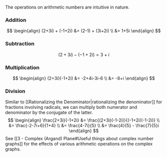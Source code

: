 The operations on arithmetic numbers are intuitive in nature.
### Addition
$$
\begin{align}
(2+3i) + (-1+2i) &= (2-1) + (3i+2i) \\ 
&= 1+5i
\end{align}
$$
### Subtraction
$$
(2+3i) - (-1+2i) = 3+i
$$
### Multiplication
$$
\begin{align}
(2+3i)(-1+2i) &= -2+4i-3i-6 \\
&= -8+i
\end{align}
$$
### Division
Similar to [[Rationalizing the Denominator|rationalizing the denominator]] for fractions involving radicals, we can multiply both numerator and denominator by the conjugate of the latter.
$$
\begin{align}
\frac{2+3i}{-1+2i} &= \frac{(2+3i)(-1-2i)}{(-1+2i)(-1-2i)} \\
&= \frac{-2-7i+6}{1+4} \\
&= \frac{4-7i}{5} \\ 
&= \frac{4}{5} - \frac{7}{5}i
\end{align}
$$
See [[3 - Complex (Argand) Plane#Useful things about complex number graphs]] for the effects of various arithmetic operations on the complex graphs.
